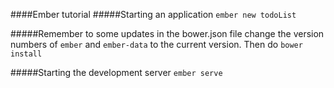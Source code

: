 ####Ember tutorial
#####Starting an application
```ember new todoList```

#####Remember to some updates 
in the bower.json file change the version numbers of ```ember``` and ```ember-data``` to the current version. Then do ```bower install```

#####Starting the development server
```ember serve```